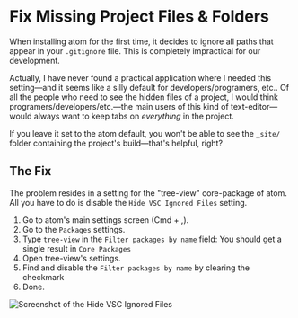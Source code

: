# Fix Missing Project Files & Folders

When installing atom for the first time, it decides to ignore all paths that appear in your `.gitignore` file. This is completely impractical for our development.

Actually, I have never found a practical application where I needed this setting—and it seems like a silly default for developers/programers, etc.. Of all the people who need to see the hidden files of a project, I would think programers/developers/etc.—the main users of this kind of text-editor—would always want to keep tabs on _everything_ in the project.

If you leave it set to the atom default, you won't be able to see the `_site/` folder containing the project's build—that's helpful, right?

## The Fix

The problem resides in a setting for the "tree-view" core-package of atom. All you have to do is disable the `Hide VSC Ignored Files` setting.

1. Go to atom's main settings screen (Cmd + ,).
2. Go to the `Packages` settings.
3. Type `tree-view` in the `Filter packages by name` field: You should get a single result in `Core Packages`
4. Open tree-view's settings.
5. Find and disable the `Filter packages by name` by clearing the checkmark
6. Done.

![Screenshot of the Hide VSC Ignored Files](./assets/img/hide-folders-settings.png)
